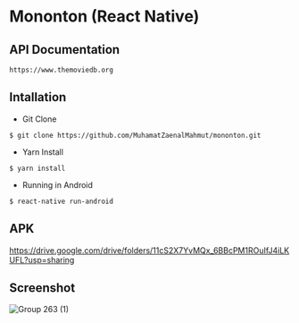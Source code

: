 # Mononton (React Native)

## API Documentation
```
https://www.themoviedb.org
```

## Intallation

- Git Clone
```
$ git clone https://github.com/MuhamatZaenalMahmut/mononton.git
```

- Yarn Install
```
$ yarn install
```

- Running in Android
```
$ react-native run-android
```

## APK

https://drive.google.com/drive/folders/11cS2X7YvMQx_6BBcPM1ROuIfJ4iLKUFL?usp=sharing

## Screenshot

![Group 263 (1)](https://user-images.githubusercontent.com/28331337/193844279-65ffee4d-0c18-4b1a-b88b-a5df14c2a7f0.png)